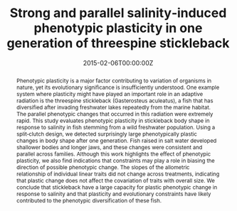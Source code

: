 ---
abstract: Phenotypic plasticity is a major factor contributing to variation of organisms in nature, yet its evolutionary significance is insufficiently understood. One example system where plasticity might have played an important role in an adaptive radiation is the threespine stickleback (Gasterosteus aculeatus), a fish that has diversified after invading freshwater lakes repeatedly from the marine habitat. The parallel phenotypic changes that occurred in this radiation were extremely rapid. This study evaluates phenotypic plasticity in stickleback body shape in response to salinity in fish stemming from a wild freshwater population. Using a split‐clutch design, we detected surprisingly large phenotypically plastic changes in body shape after one generation. Fish raised in salt water developed shallower bodies and longer jaws, and these changes were consistent and parallel across families. Although this work highlights the effect of phenotypic plasticity, we also find indications that constraints may play a role in biasing the direction of possible phenotypic change. The slopes of the allometric relationship of individual linear traits did not change across treatments, indicating that plastic change does not affect the covariation of traits with overall size. We conclude that stickleback have a large capacity for plastic phenotypic change in response to salinity and that plasticity and evolutionary constraints have likely contributed to the phenotypic diversification of these fish.
authors:
- Anna Black Mazzarella
- Kjetil Lysne Voje
- Truls Hansson
- Annette Taugbol
- Barbara Fischer
date: "2015-02-06T00:00:00Z"
doi: ""
featured: false
image:
  caption: ''
  focal_point: ""
  preview_only: false
projects: []
publication: 'Journal of Evolutionary Biology 28: 667-677'
publication_short: ""
publication_types:
- "2"
publishDate: "2015-02-06T00:00:00Z"
slides: 
summary: 
tags:
- Source Themes
title: Strong and parallel salinity‐induced phenotypic plasticity in one generation of threespine stickleback
links:
- name: URL
  url: https://onlinelibrary.wiley.com/doi/full/10.1111/jeb.12597
url_pdf: ''
url_code: ''
url_dataset: ''
url_poster: ''
url_project: ''
url_slides: ''
url_source: ''
url_video: ''
---